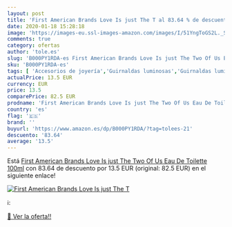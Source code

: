 ```yaml
---
layout: post
title: 'First American Brands Love Is just The T al 83.64 % de descuento'
date: 2020-01-18 15:28:18
image: 'https://images-eu.ssl-images-amazon.com/images/I/51YngToGS2L._SL400_.jpg'
comments: true
category: ofertas
author: 'tole.es'
slug: 'B000PY1RDA-es First American Brands Love Is just The Two Of Us Eau De...'
sku: 'B000PY1RDA-es'
tags: [ 'Accesorios de joyería','Guirnaldas luminosas','Guirnaldas luminosas de interior','Iluminación','Joyería','Limpieza y cuidado de joyas','de','eau','toilette', ]
actualPrice: 13.5 EUR
currency: EUR
price: 13.5
comparePrice: 82.5 EUR
prodname: 'First American Brands Love Is just The Two Of Us Eau De Toilette 100ml'
country: 'es'
flag: '🇪🇸'
brand: ''
buyurl: 'https://www.amazon.es/dp/B000PY1RDA/?tag=tolees-21'
descuento: '83.64'
average: '13.5'
---
```


Está [First American Brands Love Is just The Two Of Us Eau De Toilette 100ml](https://www.amazon.es/dp/B000PY1RDA/?tag=tolees-21) con 83.64 de descuento por 13.5 EUR (original: 82.5 EUR) en el siguiente enlace!

[![First American Brands Love Is just The T](https://images-eu.ssl-images-amazon.com/images/I/51YngToGS2L._SL400_.jpg)](https://www.amazon.es/dp/B000PY1RDA/?tag=tolees-21)

ℹ️:


[🛒 Ver la oferta!!](https://www.amazon.es/dp/B000PY1RDA/?tag=tolees-21)
